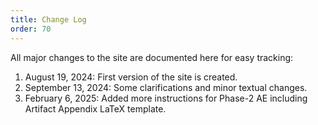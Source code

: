 ```yaml
---
title: Change Log
order: 70
---
```


All major changes to the site are documented here for easy tracking:

1. August 19, 2024: First version of the site is created.
2. September 13, 2024: Some clarifications and minor textual changes.
3. February 6, 2025: Added more instructions for Phase-2 AE including Artifact Appendix LaTeX template.